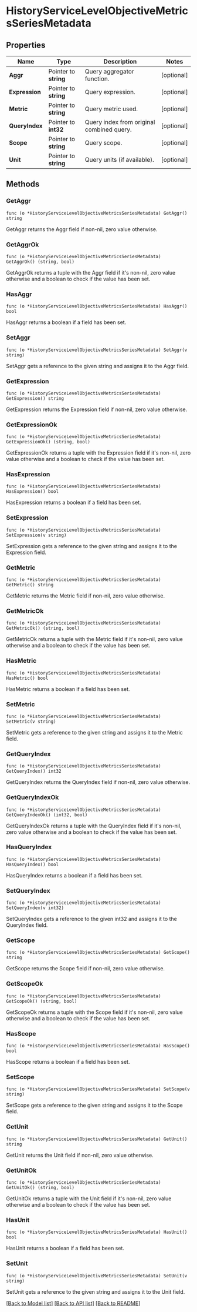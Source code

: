 # HistoryServiceLevelObjectiveMetricsSeriesMetadata

## Properties

Name | Type | Description | Notes
------------ | ------------- | ------------- | -------------
**Aggr** | Pointer to **string** | Query aggregator function. | [optional] 
**Expression** | Pointer to **string** | Query expression. | [optional] 
**Metric** | Pointer to **string** | Query metric used. | [optional] 
**QueryIndex** | Pointer to **int32** | Query index from original combined query. | [optional] 
**Scope** | Pointer to **string** | Query scope. | [optional] 
**Unit** | Pointer to **string** | Query units (if available). | [optional] 

## Methods

### GetAggr

`func (o *HistoryServiceLevelObjectiveMetricsSeriesMetadata) GetAggr() string`

GetAggr returns the Aggr field if non-nil, zero value otherwise.

### GetAggrOk

`func (o *HistoryServiceLevelObjectiveMetricsSeriesMetadata) GetAggrOk() (string, bool)`

GetAggrOk returns a tuple with the Aggr field if it's non-nil, zero value otherwise
and a boolean to check if the value has been set.

### HasAggr

`func (o *HistoryServiceLevelObjectiveMetricsSeriesMetadata) HasAggr() bool`

HasAggr returns a boolean if a field has been set.

### SetAggr

`func (o *HistoryServiceLevelObjectiveMetricsSeriesMetadata) SetAggr(v string)`

SetAggr gets a reference to the given string and assigns it to the Aggr field.

### GetExpression

`func (o *HistoryServiceLevelObjectiveMetricsSeriesMetadata) GetExpression() string`

GetExpression returns the Expression field if non-nil, zero value otherwise.

### GetExpressionOk

`func (o *HistoryServiceLevelObjectiveMetricsSeriesMetadata) GetExpressionOk() (string, bool)`

GetExpressionOk returns a tuple with the Expression field if it's non-nil, zero value otherwise
and a boolean to check if the value has been set.

### HasExpression

`func (o *HistoryServiceLevelObjectiveMetricsSeriesMetadata) HasExpression() bool`

HasExpression returns a boolean if a field has been set.

### SetExpression

`func (o *HistoryServiceLevelObjectiveMetricsSeriesMetadata) SetExpression(v string)`

SetExpression gets a reference to the given string and assigns it to the Expression field.

### GetMetric

`func (o *HistoryServiceLevelObjectiveMetricsSeriesMetadata) GetMetric() string`

GetMetric returns the Metric field if non-nil, zero value otherwise.

### GetMetricOk

`func (o *HistoryServiceLevelObjectiveMetricsSeriesMetadata) GetMetricOk() (string, bool)`

GetMetricOk returns a tuple with the Metric field if it's non-nil, zero value otherwise
and a boolean to check if the value has been set.

### HasMetric

`func (o *HistoryServiceLevelObjectiveMetricsSeriesMetadata) HasMetric() bool`

HasMetric returns a boolean if a field has been set.

### SetMetric

`func (o *HistoryServiceLevelObjectiveMetricsSeriesMetadata) SetMetric(v string)`

SetMetric gets a reference to the given string and assigns it to the Metric field.

### GetQueryIndex

`func (o *HistoryServiceLevelObjectiveMetricsSeriesMetadata) GetQueryIndex() int32`

GetQueryIndex returns the QueryIndex field if non-nil, zero value otherwise.

### GetQueryIndexOk

`func (o *HistoryServiceLevelObjectiveMetricsSeriesMetadata) GetQueryIndexOk() (int32, bool)`

GetQueryIndexOk returns a tuple with the QueryIndex field if it's non-nil, zero value otherwise
and a boolean to check if the value has been set.

### HasQueryIndex

`func (o *HistoryServiceLevelObjectiveMetricsSeriesMetadata) HasQueryIndex() bool`

HasQueryIndex returns a boolean if a field has been set.

### SetQueryIndex

`func (o *HistoryServiceLevelObjectiveMetricsSeriesMetadata) SetQueryIndex(v int32)`

SetQueryIndex gets a reference to the given int32 and assigns it to the QueryIndex field.

### GetScope

`func (o *HistoryServiceLevelObjectiveMetricsSeriesMetadata) GetScope() string`

GetScope returns the Scope field if non-nil, zero value otherwise.

### GetScopeOk

`func (o *HistoryServiceLevelObjectiveMetricsSeriesMetadata) GetScopeOk() (string, bool)`

GetScopeOk returns a tuple with the Scope field if it's non-nil, zero value otherwise
and a boolean to check if the value has been set.

### HasScope

`func (o *HistoryServiceLevelObjectiveMetricsSeriesMetadata) HasScope() bool`

HasScope returns a boolean if a field has been set.

### SetScope

`func (o *HistoryServiceLevelObjectiveMetricsSeriesMetadata) SetScope(v string)`

SetScope gets a reference to the given string and assigns it to the Scope field.

### GetUnit

`func (o *HistoryServiceLevelObjectiveMetricsSeriesMetadata) GetUnit() string`

GetUnit returns the Unit field if non-nil, zero value otherwise.

### GetUnitOk

`func (o *HistoryServiceLevelObjectiveMetricsSeriesMetadata) GetUnitOk() (string, bool)`

GetUnitOk returns a tuple with the Unit field if it's non-nil, zero value otherwise
and a boolean to check if the value has been set.

### HasUnit

`func (o *HistoryServiceLevelObjectiveMetricsSeriesMetadata) HasUnit() bool`

HasUnit returns a boolean if a field has been set.

### SetUnit

`func (o *HistoryServiceLevelObjectiveMetricsSeriesMetadata) SetUnit(v string)`

SetUnit gets a reference to the given string and assigns it to the Unit field.


[[Back to Model list]](../README.md#documentation-for-models) [[Back to API list]](../README.md#documentation-for-api-endpoints) [[Back to README]](../README.md)


